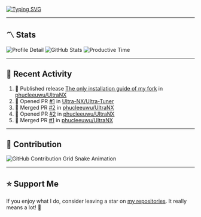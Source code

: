 [![Typing SVG](https://readme-typing-svg.demolab.com?font=&duration=2500&pause=100&center=true&vCenter=true&multiline=true&width=1000&height=60&lines=Hi+There!;Welcome+to+my+Github+profile+%F0%9F%91%8B)](https://git.io/typing-svg)

---

## 〽️ Stats

![Profile Detail](http://github-profile-summary-cards.vercel.app/api/cards/profile-details?username=phucleeuwu&theme=transparent)
![GitHub Stats](http://github-profile-summary-cards.vercel.app/api/cards/stats?username=phucleeuwu&theme=transparent)
![Productive Time](http://github-profile-summary-cards.vercel.app/api/cards/productive-time?username=phucleeuwu&theme=transparent&utcOffset=8)

---

## 📝 Recent Activity

<!--START_SECTION:activity-->
1. 🚀 Published release [The only installation guide of my fork](https://github.com/phucleeuwu/UltraNX/releases/tag/v0) in [phucleeuwu/UltraNX](https://github.com/phucleeuwu/UltraNX)
2. 💪 Opened PR [#1](https://github.com/Ultra-NX/Ultra-Tuner/pull/1) in [Ultra-NX/Ultra-Tuner](https://github.com/Ultra-NX/Ultra-Tuner)
3. 🎉 Merged PR [#2](https://github.com/phucleeuwu/UltraNX/pull/2) in [phucleeuwu/UltraNX](https://github.com/phucleeuwu/UltraNX)
4. 💪 Opened PR [#2](https://github.com/phucleeuwu/UltraNX/pull/2) in [phucleeuwu/UltraNX](https://github.com/phucleeuwu/UltraNX)
5. 🎉 Merged PR [#1](https://github.com/phucleeuwu/UltraNX/pull/1) in [phucleeuwu/UltraNX](https://github.com/phucleeuwu/UltraNX)
<!--END_SECTION:activity-->

<!--START_SECTION:waka-->
<!--END_SECTION:waka-->

---

## 🐍 Contribution

<picture>
  <source media="(prefers-color-scheme: dark)" srcset="https://raw.githubusercontent.com/phucleeuwu/phucleeuwu/output/github-contribution-grid-snake-dark.svg">
  <source media="(prefers-color-scheme: light)" srcset="https://raw.githubusercontent.com/phucleeuwu/phucleeuwu/output/github-contribution-grid-snake.svg">
  <img alt="GitHub Contribution Grid Snake Animation" src="https://raw.githubusercontent.com/phucleeuwu/phucleeuwu/output/github-contribution-grid-snake.svg">
</picture>

---

## ⭐ Support Me

If you enjoy what I do, consider leaving a star on [my repositories](https://github.com/phucleeuwu?tab=repositories&type=source). It really means a lot! 💙
